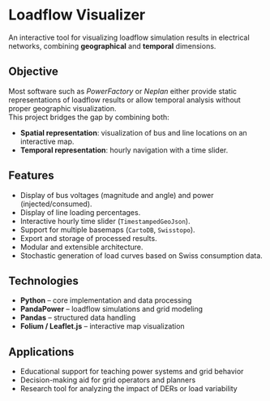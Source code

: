 # Loadflow Visualizer

An interactive tool for visualizing loadflow simulation results in electrical networks, combining **geographical** and **temporal** dimensions.

## Objective
Most software such as *PowerFactory* or *Neplan* either provide static representations of loadflow results or allow temporal analysis without proper geographic visualization.  
This project bridges the gap by combining both:

- **Spatial representation**: visualization of bus and line locations on an interactive map.  
- **Temporal representation**: hourly navigation with a time slider.  

## Features
- Display of bus voltages (magnitude and angle) and power (injected/consumed).  
- Display of line loading percentages.  
- Interactive hourly time slider (`TimestampedGeoJson`).  
- Support for multiple basemaps (`CartoDB`, `Swisstopo`).  
- Export and storage of processed results.  
- Modular and extensible architecture.
- Stochastic generation of load curves based on Swiss consumption data.  

## Technologies
- **Python** – core implementation and data processing  
- **PandaPower** – loadflow simulations and grid modeling  
- **Pandas** – structured data handling  
- **Folium / Leaflet.js** – interactive map visualization  

## Applications
- Educational support for teaching power systems and grid behavior  
- Decision-making aid for grid operators and planners  
- Research tool for analyzing the impact of DERs or load variability  

